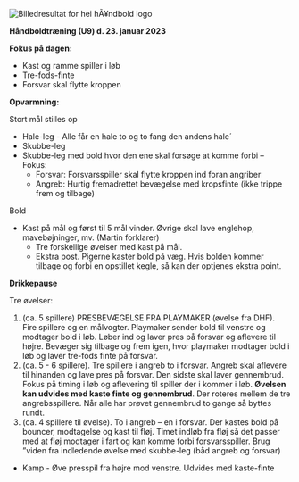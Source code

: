 ﻿![Billedresultat for hei hÃ¥ndbold logo](Aspose.Words.b94ad14f-fd6d-452b-b504-9be465477e52.001.jpeg)

**Håndboldtræning (U9) d. 23. januar 2023**

**Fokus på dagen:** 

- Kast og ramme spiller i løb
- Tre-fods-finte
- Forsvar skal flytte kroppen 

**Opvarmning:**

Stort mål stilles op

- Hale-leg - Alle får en hale to og to fang den andens hale´
- Skubbe-leg 
- Skubbe-leg med bold hvor den ene skal forsøge at komme forbi – Fokus: 
  - Forsvar: Forsvarsspiller skal flytte kroppen ind foran angriber
  - Angreb: Hurtig fremadrettet bevægelse med kropsfinte (ikke trippe frem og tilbage)

Bold

- Kast på mål og først til 5 mål vinder. Øvrige skal lave englehop, mavebøjninger, mv. (Martin forklarer)
  - Tre forskellige øvelser med kast på mål. 
  - Ekstra post. Pigerne kaster bold på væg. Hvis bolden kommer tilbage og forbi en opstillet kegle, så kan der optjenes ekstra point. 

**Drikkepause**

Tre øvelser:

1. (ca. 5 spillere) PRESBEVÆGELSE FRA PLAYMAKER (øvelse fra DHF). Fire spillere og en målvogter. Playmaker sender bold til venstre og modtager bold i løb. Løber ind og laver pres på forsvar og aflevere til højre. Bevæger sig tilbage og frem igen, hvor playmaker modtager bold i løb og laver tre-fods finte på forsvar. 
1. (ca. 5 - 6 spillere). Tre spillere i angreb to i forsvar. Angreb skal aflevere til hinanden og lave pres på forsvar. Den sidste skal laver gennembrud. Fokus på timing i løb og aflevering til spiller der i kommer i løb. **Øvelsen kan udvides med kaste finte og gennembrud**. Der roteres mellem de tre angrebsspillere. Når alle har prøvet gennembrud to gange så byttes rundt.
1. (ca. 4 spillere til øvelse). To i angreb – en i forsvar. Der kastes bold på bouncer, modtagelse og kast til fløj. Timet indløb fra fløj så det passer med at fløj modtager i fart og kan komme forbi forsvarsspiller. Brug ”viden fra indledende øvelse med skubbe-leg (båd angreb og forsvar)

- Kamp - Øve presspil fra højre mod venstre. Udvides med kaste-finte
